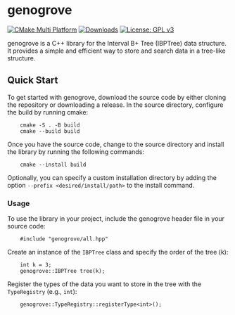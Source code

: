 # genogrove

[![CMake Multi Platform](https://github.com/ylab-hi/genogrove/actions/workflows/cmake-multi-platform.yml/badge.svg)](https://github.com/ylab-hi/genogrove/actions/workflows/cmake-multi-platform.yml)
[![Downloads](https://img.shields.io/github/downloads/ylab-hi/genogrove/total.svg)](https://img.shields.io/github/downloads/ylab-hi/genogrove/total.svg)
[![License: GPL v3](https://img.shields.io/badge/License-GPL%20v3-blue.svg)](http://www.gnu.org/licenses/gpl-3.0)

genogrove is a C++ library for the Interval B+ Tree (IBPTree) data structure. It provides a simple and efficient way to store and search data in a tree-like structure.

## Quick Start

To get started with genogrove, download the source code by either cloning the repository or downloading a release.
In the source directory, configure the build by running cmake:

```
    cmake -S . -B build
    cmake --build build
```
Once you have the source code, change to the source directory and install the library by running the following commands:
```
    cmake --install build
```
Optionally, you can specify a custom installation directory by adding the option `--prefix <desired/install/path>` to the
install command.

### Usage

To use the library in your project, include the genogrove header file in your source code:
```
    #include "genogrove/all.hpp"
```

Create an instance of the `IBPTree` class and specify the order of the tree (k):
```
    int k = 3;
    genogrove::IBPTree tree(k);
```

Register the types of the data you want to store in the tree with the `TypeRegistry` (e.g., `int`):
```
    genogrove::TypeRegistry::registerType<int>();
```








